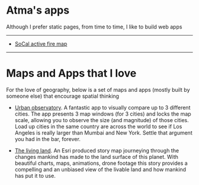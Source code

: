 # Atma's apps
Although I prefer static pages, from time to time, I like to build web apps

-------------------------------------
- [SoCal active fire map](firemap/)
-------------------------------------

# Maps and Apps that I love
For the love of geography, below is a set of maps and apps (mostly built by someone else) that encourage spatial thinking

 - [Urban observatory](http://www.urbanobservatory.org/compare/index.html). A fantastic app to visually compare up to 3 different cities. The app presents 3 map windows (for 3 cities) and locks the map scale, allowing you to observe the size (and magnitude) of those cities. Load up cities in the same country are across the world to see if Los Angeles is really larger than Mumbai and New York. Settle that argument you had in the bar, forever.

 - [The living land](https://storymaps.esri.com/stories/2018/anthropocene/2-the-land.html?adbsc=social2575251&adbid=1052333850838237185&adbpl=tw&adbpr=615300761). An Esri produced story map journeying through the changes mankind has made to the land surface of this planet. With beautiful charts, maps, animations, drone footage this story provides a compelling and an unbiased view of the livable land and how mankind has put it to use.